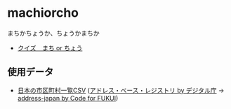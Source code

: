 # machiorcho
まちかちょうか、ちょうかまちか

- [クイズ　まち or ちょう](https://code4fukui.github.io/machiorcho/)

## 使用データ

- [日本の市区町村一覧CSV](https://code4fukui.github.io/address-japan/data/city.csv) ([アドレス・ベース・レジストリ by デジタル庁](https://www.digital.go.jp/policies/base_registry_address/) → [address-japan by Code for FUKUI](https://github.com/code4fukui/address-japan))
